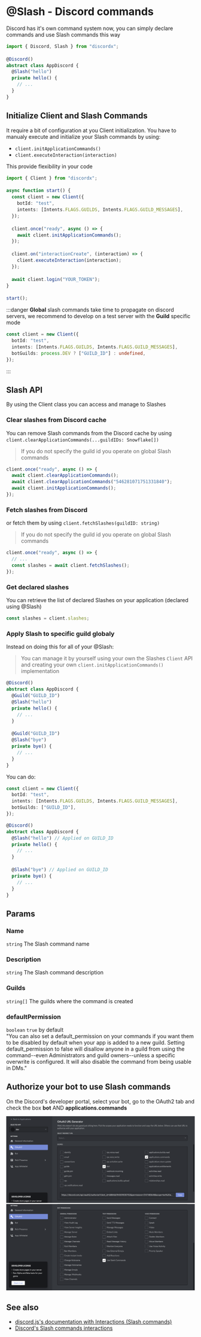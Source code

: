 # @Slash - Discord commands

Discord has it's own command system now, you can simply declare commands and use Slash commands this way

```ts
import { Discord, Slash } from "discordx";

@Discord()
abstract class AppDiscord {
  @Slash("hello")
  private hello() {
    // ...
  }
}
```

## Initialize Client and Slash Commands

It require a bit of configuration at you Client initialization.
You have to manualy execute and initialize your Slash commands by using:

- `client.initApplicationCommands()`
- `client.executeInteraction(interaction)`

This provide flexibility in your code

```ts
import { Client } from "discordx";

async function start() {
  const client = new Client({
    botId: "test",
    intents: [Intents.FLAGS.GUILDS, Intents.FLAGS.GUILD_MESSAGES],
  });

  client.once("ready", async () => {
    await client.initApplicationCommands();
  });

  client.on("interactionCreate", (interaction) => {
    client.executeInteraction(interaction);
  });

  await client.login("YOUR_TOKEN");
}

start();
```

:::danger
**Global** slash commands take time to propagate on discord servers, we recommend to develop on a test server with the **Guild** specific mode

```ts
const client = new Client({
  botId: "test",
  intents: [Intents.FLAGS.GUILDS, Intents.FLAGS.GUILD_MESSAGES],
  botGuilds: process.DEV ? ["GUILD_ID"] : undefined,
});
```

:::

## Slash API

By using the Client class you can access and manage to Slashes

### Clear slashes from Discord cache

You can remove Slash commands from the Discord cache by using `client.clearApplicationCommands(...guildIDs: Snowflake[])`

> If you do not specify the guild id you operate on global Slash commands

```ts
client.once("ready", async () => {
  await client.clearApplicationCommands();
  await client.clearApplicationCommands("546281071751331840");
  await client.initApplicationCommands();
});
```

### Fetch slashes from Discord

or fetch them by using `client.fetchSlashes(guildID: string)`

> If you do not specify the guild id you operate on global Slash commands

```ts
client.once("ready", async () => {
  // ...
  const slashes = await client.fetchSlashes();
});
```

### Get declared slashes

You can retrieve the list of declared Slashes on your application (declared using @Slash)

```ts
const slashes = client.slashes;
```

### Apply Slash to specific guild globaly

Instead on doing this for all of your @Slash:

> You can manage it by yourself using your own the Slashes `Client` API and creating your own `client.initApplicationCommands()` implementation

```ts
@Discord()
abstract class AppDiscord {
  @Guild("GUILD_ID")
  @Slash("hello")
  private hello() {
    // ...
  }

  @Guild("GUILD_ID")
  @Slash("bye")
  private bye() {
    // ...
  }
}
```

You can do:

```ts
const client = new Client({
  botId: "test",
  intents: [Intents.FLAGS.GUILDS, Intents.FLAGS.GUILD_MESSAGES],
  botGuilds: ["GUILD_ID"],
});
```

```ts
@Discord()
abstract class AppDiscord {
  @Slash("hello") // Applied on GUILD_ID
  private hello() {
    // ...
  }

  @Slash("bye") // Applied on GUILD_ID
  private bye() {
    // ...
  }
}
```

## Params

### Name

`string`
The Slash command name

### Description

`string`
The Slash command description

### Guilds

`string[]`
The guilds where the command is created

### defaultPermission

`boolean`
`true` by default  
"You can also set a default_permission on your commands if you want them to be disabled by default when your app is added to a new guild. Setting default_permission to false will disallow anyone in a guild from using the command--even Administrators and guild owners--unless a specific overwrite is configured. It will also disable the command from being usable in DMs."

## Authorize your bot to use Slash commands

On the Discord's developer portal, select your bot, go to the OAuth2 tab and check the box **bot** AND **applications.commands**

![](../../../static/img/authorize1.png)
![](../../../static/img/authorize2.png)

## See also

- [discord.js's documentation with Interactions (Slash commands)](https://discord.js.org/#/docs/main/master/general/welcome)
- [Discord's Slash commands interactions](https://discord.com/developers/docs/interactions/slash-commands)
